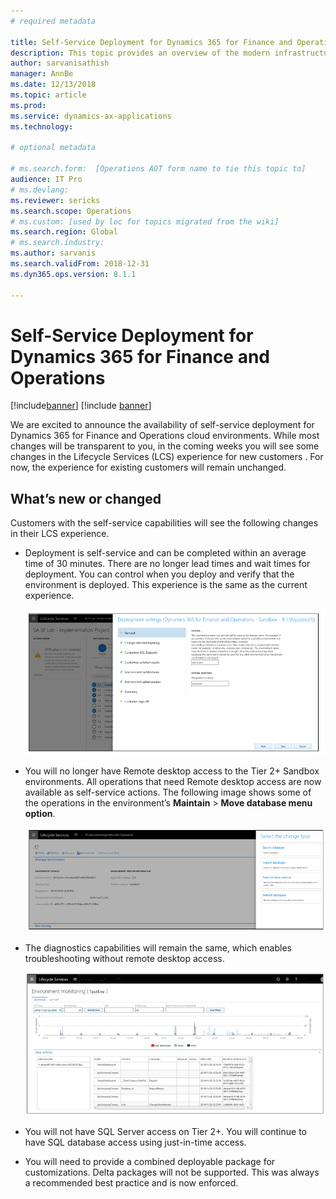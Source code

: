 ```yaml
---
# required metadata

title: Self-Service Deployment for Dynamics 365 for Finance and Operations
description: This topic provides an overview of the modern infrastructure stack for Dynamics 365 Finance and Operations.
author: sarvanisathish
manager: AnnBe
ms.date: 12/13/2018
ms.topic: article
ms.prod: 
ms.service: dynamics-ax-applications
ms.technology: 

# optional metadata

# ms.search.form:  [Operations AOT form name to tie this topic to]
audience: IT Pro
# ms.devlang: 
ms.reviewer: sericks
ms.search.scope: Operations
# ms.custom: [used by loc for topics migrated from the wiki]
ms.search.region: Global 
# ms.search.industry: 
ms.author: sarvanis
ms.search.validFrom: 2018-12-31
ms.dyn365.ops.version: 8.1.1

---
```


# Self-Service Deployment for Dynamics 365 for Finance and Operations

[!include[banner](../includes/banner.md)]
[!include [banner](../includes/limited-availability.md)]

We are excited to announce the availability of self-service deployment for Dynamics 365 for Finance and Operations cloud environments. While most changes will be transparent to you, in the coming weeks you will see some changes in the Lifecycle Services (LCS) experience for new customers . For now, the experience for existing customers will remain unchanged.  

## What’s new or changed

Customers with the self-service capabilities will see the following changes in their LCS experience. 

- Deployment is self-service and can be completed within an average time of 30 minutes. There are no longer lead times and wait times for deployment. You can control when you deploy and verify that the environment is deployed. This experience is the same as the current experience. 

   ![Deployment settings](media/deployment-settings.png)

- You will no longer have Remote desktop access to the Tier 2+ Sandbox environments. All operations that need Remote desktop access are now available as self-service actions. The following image shows some of the operations in the environment’s **Maintain** \> **Move database menu option**. 

   ![Self-service actions](media/Self-service-actions.png)

- The diagnostics capabilities will remain the same, which enables troubleshooting without remote desktop access.

   ![Environment monitoring](media/environment-monitoring.png)

- You will not have SQL Server access on Tier 2+. You will continue to have SQL database access using just-in-time access.

- You will need to provide a combined deployable package for customizations. Delta packages will not be supported. This was always a recommended best practice and is now enforced.
